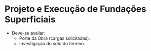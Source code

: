 # Projeto e Execução de Fundações Superficiais
- Deve-se avaliar:
    - Porte da Obra (cargas solicitadas).
    - Investigação do solo do terreno.